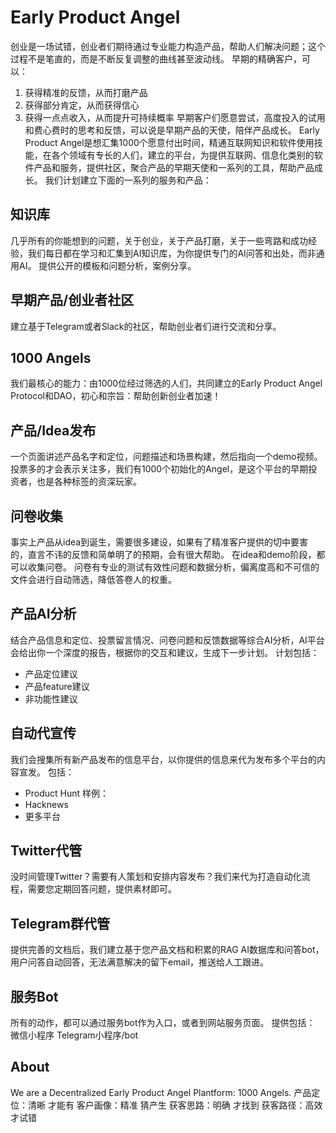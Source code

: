 # Early Product Angel
创业是一场试错，创业者们期待通过专业能力构造产品，帮助人们解决问题；这个过程不是笔直的，而是不断反复调整的曲线甚至波动线。
早期的精确客户，可以：
1. 获得精准的反馈，从而打磨产品
2. 获得部分肯定，从而获得信心
3. 获得一点点收入，从而提升可持续概率
早期客户们愿意尝试，高度投入的试用和费心费时的思考和反馈，可以说是早期产品的天使，陪伴产品成长。
Early Product Angel是想汇集1000个愿意付出时间，精通互联网知识和软件使用技能，在各个领域有专长的人们，建立的平台，为提供互联网、信息化类别的软件产品和服务，提供社区，聚合产品的早期天使和一系列的工具，帮助产品成长。
我们计划建立下面的一系列的服务和产品：

## 知识库
几乎所有的你能想到的问题，关于创业，关于产品打磨，关于一些弯路和成功经验，我们每日都在学习和汇集到AI知识库，为你提供专门的AI问答和出处，而非通用AI。
提供公开的模板和问题分析，案例分享。

## 早期产品/创业者社区
建立基于Telegram或者Slack的社区，帮助创业者们进行交流和分享。

## 1000 Angels
我们最核心的能力：由1000位经过筛选的人们，共同建立的Early Product Angel Protocol和DAO，初心和宗旨：帮助创新创业者加速！

## 产品/Idea发布
一个页面讲述产品名字和定位，问题描述和场景构建，然后指向一个demo视频。
投票多的才会表示关注多，我们有1000个初始化的Angel，是这个平台的早期投资者，也是各种标签的资深玩家。

## 问卷收集
事实上产品从idea到诞生，需要很多建设，如果有了精准客户提供的切中要害的，直言不讳的反馈和简单明了的预期，会有很大帮助。
在idea和demo阶段，都可以收集问卷。
问卷有专业的测试有效性问题和数据分析，偏离度高和不可信的文件会进行自动筛选，降低答卷人的权重。

## 产品AI分析
结合产品信息和定位、投票留言情况、问卷问题和反馈数据等综合AI分析，AI平台会给出你一个深度的报告，根据你的交互和建议，生成下一步计划。
计划包括：
- 产品定位建议
- 产品feature建议
- 非功能性建议

## 自动代宣传
我们会搜集所有新产品发布的信息平台，以你提供的信息来代为发布多个平台的内容宣发。
包括：
- Product Hunt 样例：
- Hacknews
- 更多平台

## Twitter代管
没时间管理Twitter？需要有人策划和安排内容发布？我们来代为打造自动化流程，需要您定期回答问题，提供素材即可。

## Telegram群代管
提供完善的文档后，我们建立基于您产品文档和积累的RAG AI数据库和问答bot，用户问答自动回答，无法满意解决的留下email，推送给人工跟进。

## 服务Bot
所有的动作，都可以通过服务bot作为入口，或者到网站服务页面。
提供包括：
微信小程序
Telegram小程序/bot

## About
We are a Decentralized Early Product Angel Plantform: 1000 Angels.
产品定位：清晰
才能有
客户画像：精准
猜产生
获客思路：明确
才找到
获客路径：高效
才试错
